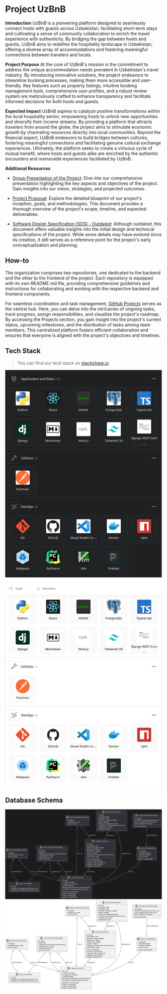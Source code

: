# Project UzBnB


**Introduction**
UzBnB is a pioneering platform designed to seamlessly connect hosts with guests across Uzbekistan, facilitating short-term stays and cultivating a sense of community collaboration to enrich the travel experience with authenticity. By bridging the gap between hosts and guests, UzBnB aims to redefine the hospitality landscape in Uzbekistan, offering a diverse array of accommodations and fostering meaningful connections between travelers and locals.

**Project Purpose**
At the core of UzBnB's mission is the commitment to address the unique accommodation needs prevalent in Uzbekistan's travel industry. By introducing innovative solutions, the project endeavors to streamline booking processes, making them more accessible and user-friendly. Key features such as property listings, intuitive booking management tools, comprehensive user profiles, and a robust review system are meticulously crafted to enhance transparency and facilitate informed decisions for both hosts and guests.

**Expected Impact**
UzBnB aspires to catalyze positive transformations within the local hospitality sector, empowering hosts to unlock new opportunities and diversify their income streams. By providing a platform that attracts travelers from around the globe, the project aims to stimulate economic growth by channeling resources directly into local communities. Beyond the financial aspect, UzBnB endeavors to build bridges between cultures, fostering meaningful connections and facilitating genuine cultural exchange experiences. Ultimately, the platform seeks to create a virtuous cycle of mutual benefit, where hosts and guests alike are enriched by the authentic encounters and memorable experiences facilitated by UzBnB.


**Additional Resources**

- [Group Presentation of the Project](https://docs.google.com/presentation/d/1wsPwd7aHqezjZOQZX2qo2I8EK6tTnWDwqHxhBX7-QfQ/edit?usp=sharing): Dive into our comprehensive presentation highlighting the key aspects and objectives of the project. Gain insights into our vision, strategies, and projected outcomes.

- [Project Proposal](./profile/assets/project-proposal.pdf): Explore the detailed blueprint of our project's inception, goals, and methodologies. This document provides a thorough overview of the project's scope, timeline, and expected deliverables.

- [Software Design Specification (SDS) - Outdated](./profile/assets/sds.pdf): Although outdated, this document offers valuable insights into the initial design and technical specifications of the project. While some details may have evolved since its creation, it still serves as a reference point for the project's early conceptualization and planning.


## How-to
The organization comprises two repositories, one dedicated to the backend and the other to the frontend of the project. Each repository is equipped with its own README.md file, providing comprehensive guidelines and instructions for collaborating and working with the respective backend and frontend components. 

For seamless coordination and task management, [GitHub Projects](https://github.com/orgs/uzbnb/projects/1) serves as the central hub. Here, you can delve into the intricacies of ongoing tasks, track progress, assign responsibilities, and visualize the project's roadmap. By accessing the Projects section, you gain insight into the project's current status, upcoming milestones, and the distribution of tasks among team members. This centralized platform fosters efficient collaboration and ensures that everyone is aligned with the project's objectives and timelines.

## Tech Stack
> You can find our tech stack on [stackshare.io](https://stackshare.io/uzbnb/uzbnb#stack) 

![tech-stack](./profile/assets/tech-stack-dark.png#gh-dark-mode-only)
![tech-stack](./profile/assets/tech-stack-light.png#gh-light-mode-only)


## Database Schema
![database-schema](./profile/assets/database-schema-dark.svg#gh-dark-mode-only) 
![database-schema](./profile/assets/database-schema-light.svg#gh-light-mode-only)

